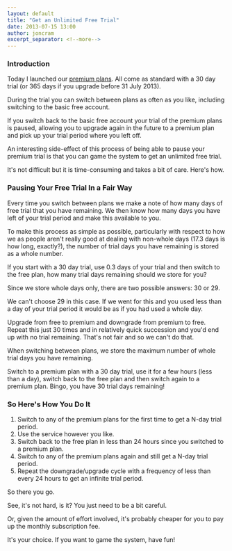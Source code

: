 ```yaml
---
layout: default
title: "Get an Unlimited Free Trial"
date: 2013-07-15 13:00
author: joncram
excerpt_separator: <!--more-->
---
```


### Introduction

Today I launched our [premium plans](/premium-plans-launched-and-why-they-exist/).
All come as standard with a 30 day trial (or 365 days if you upgrade before 31 July 2013).

<!--more-->

During the trial you can switch between plans as often as you like, including
switching to the basic free account.

If you switch back to the basic free account your trial of the premium
plans is paused, allowing you to upgrade again in the future to a premium
plan and pick up your trial period where you left off.

An interesting side-effect of this process of being able to pause your
premium trial is that you can game the system to get an unlimited
free trial.

It's not difficult but it is time-consuming and takes a bit of care. Here's how.

### Pausing Your Free Trial In a Fair Way

Every time you switch between plans we make a note of how
many days of free trial that you have remaining.
We then know how many days you have left of your trial period and make this
available to you.

To make this process as simple as possible, particularly with respect
to how we as people aren't really good at dealing with non-whole days
(17.3 days is how long, exactly?), the number of trial days you have
remaining is stored as a whole number.

If you start with a 30 day trial, use 0.3 days of your trial and then
switch to the free plan, how many trial days remaining should we store
for you?

Since we store whole days only, there are two possible answers: 30 or 29.

We can't choose 29 in this case. If we went for this and you used less than
a day of your trial period it would be as if you had used a whole day.

Upgrade from free to premium and downgrade from premium to free. Repeat
this just 30 times and in relatively quick succession and you'd end up
with no trial remaining. That's not fair and so we can't do that.

When switching between plans, we store the maximum number of whole trial
days you have remaining.

Switch to a premium plan with a 30 day trial, use it for a few hours (less
than a day), switch back to the free plan and then switch again to a premium
plan. Bingo, you have 30 trial days remaining!

### So Here's How You Do It

1. Switch to any of the premium plans for the first time to get a
N-day trial period.
2. Use the service however you like.
3. Switch back to the free plan in less than 24 hours
since you switched to a premium plan.
4. Switch to any of the premium plans again and still get a N-day
trial period.
5. Repeat the downgrade/upgrade cycle with a frequency of less
than every 24 hours to get an infinite trial period.

So there you go.

See, it's not hard, is it? You just need to be a bit careful.

Or, given the amount of effort involved, it's probably cheaper for you
to pay up the monthly subscription fee.

It's your choice. If you want to game the system, have fun!
